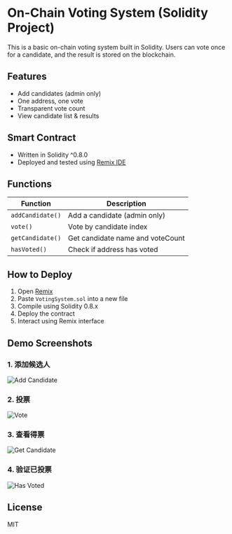 # On-Chain Voting System (Solidity Project)

This is a basic on-chain voting system built in Solidity. Users can vote once for a candidate, and the result is stored on the blockchain.

## Features

- Add candidates (admin only)
- One address, one vote
- Transparent vote count
- View candidate list & results

## Smart Contract

- Written in Solidity ^0.8.0
- Deployed and tested using [Remix IDE](https://remix.ethereum.org)

## Functions

| Function         | Description                      |
|------------------|----------------------------------|
| `addCandidate()` | Add a candidate (admin only)     |
| `vote()`         | Vote by candidate index          |
| `getCandidate()` | Get candidate name and voteCount |
| `hasVoted()`     | Check if address has voted       |

## How to Deploy

1. Open [Remix](https://remix.ethereum.org)
2. Paste `VotingSystem.sol` into a new file
3. Compile using Solidity 0.8.x
4. Deploy the contract
5. Interact using Remix interface

## Demo Screenshots

### 1. 添加候选人
![Add Candidate](remix_screenshots/manual.jpg)

### 2. 投票
![Vote](remix_screenshots/02_vote.jpg)

### 3. 查看得票
![Get Candidate](remix_screenshots/03_getCandidate.jpg)

### 4. 验证已投票
![Has Voted](remix_screenshots/04_hasVoted.jpg)

## License

MIT